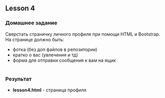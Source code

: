 ## Lesson 4
### Домашнее задание
Сверстать страничку личного профиля при помощи HTML и Bootstrap.<br>
На странице должно быть:

* фотка (без доп файлов в репозитории)
* кратко о вас (увлечения и тд)
* форма для отправки сообщения к вам на ящик
<br><br>

### Результат
- **lesson4.html** - страница профиля
